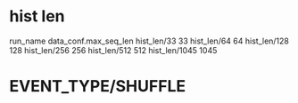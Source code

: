# hist len
run_name	data_conf.max_seq_len
hist_len/33	33
hist_len/64	64
hist_len/128	128
hist_len/256	256
hist_len/512	512
hist_len/1045	1045

# EVENT_TYPE/SHUFFLE


